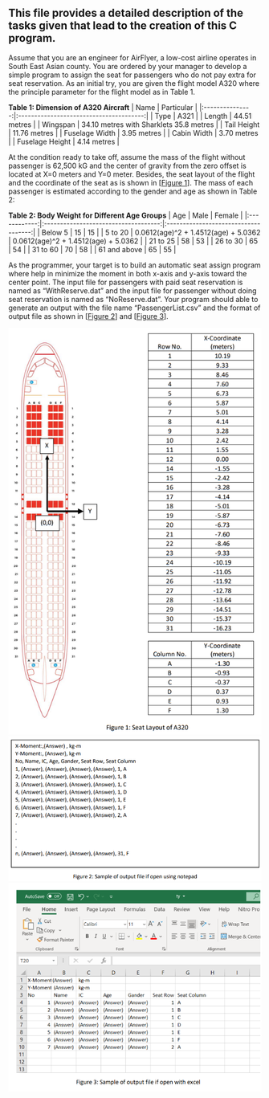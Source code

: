 ## This file provides a detailed description of the tasks given that lead to the creation of this C program.

Assume that you are an engineer for AirFlyer, a low-cost airline operates in South East Asian county. You are ordered by your manager to develop a simple program to assign the seat for passengers who do not pay extra for seat reservation. As an initial try, you are given the flight model A320 where the principle parameter for the flight model as in Table 1. 

**Table 1: Dimension of A320 Aircraft**
|       Name      |                Particular               |
|:---------------:|:---------------------------------------:|
|       Type      |                   A321                  |
|      Length     |               44.51 metres              |
|     Wingspan    | 34.10 metres with Sharklets 35.8 metres |
|   Tail Height   |               11.76 metres              |
|  Fuselage Width |               3.95 metres               |
|   Cabin Width   |               3.70 metres               |
| Fuselage Height |               4.14 metres               |

At the condition ready to take off, assume the mass of the flight without passenger is 62,500 kG and the center of gravity from the zero offset is located at X=0 meters and Y=0 meter. Besides, the seat layout of the flight and the coordinate of the seat as is shown in [[Figure 1](/Aircraft-Seat-Allocation-System/DETAILED_EXPLANATION.md/Figure1)]. The mass of each passenger is estimated according to the gender and age as shown in Table 2:

**Table 2: Body Weight for Different Age Groups**
|      Age     |                 Male                 |                Female                |
|:------------:|:------------------------------------:|:------------------------------------:|
|    Below 5   |                  15                  |                  15                  |
|    5 to 20   | 0.0612(age)^2 + 1.4512(age) + 5.0362 | 0.0612(age)^2 + 1.4512(age) + 5.0362 |
|   21 to 25   |                  58                  |                  53                  |
|   26 to 30   |                  65                  |                  54                  |
|   31 to 60   |                  70                  |                  58                  |
| 61 and above |                  65                  |                  55                  |

As the programmer, your target is to build an automatic seat assign program where help in minimize the moment in both x-axis and y-axis toward the center point. The input file for passengers with paid seat reservation is named as “WithReserve.dat” and the input file for passenger without doing seat reservation is named as “NoReserve.dat”. Your program should able to generate an output with the file name “PassengerList.csv” and the format of output file as shown in [[Figure 2](#figure2)] and [[Figure 3](#figure3)].

![Figure1](Figure1.png)
<a name="figure2"></a> ![Figure2](Figure2.png)
<a name="figure3"></a> ![Figure3](Figure3.png)
